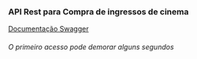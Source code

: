 ### API Rest para Compra de ingressos de cinema


<a href="https://cinema-ingresso-app.herokuapp.com/swagger-ui/index.html" target="_blank">Documentação Swagger</a>

<h6>O primeiro acesso pode demorar alguns segundos</h6>

